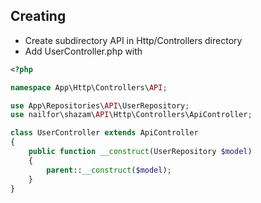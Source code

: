 ## Creating

- Create subdirectory API in Http/Controllers directory
- Add UserController.php with

```php
<?php

namespace App\Http\Controllers\API;

use App\Repositories\API\UserRepository;
use nailfor\shazam\API\Http\Controllers\ApiController;

class UserController extends ApiController
{
    public function __construct(UserRepository $model)
    {
        parent::__construct($model);
    }
}
```
